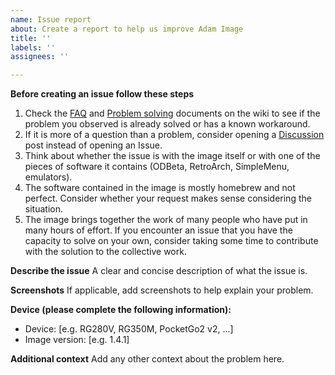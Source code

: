 ```yaml
---
name: Issue report
about: Create a report to help us improve Adam Image
title: ''
labels: ''
assignees: ''

---
```


**Before creating an issue follow these steps**
1. Check the [FAQ](https://github.com/eduardofilo/RG350_adam_image/wiki/En:-7.-FAQ) and [Problem solving](https://github.com/eduardofilo/RG350_adam_image/wiki/En:-6.-Problem-solving) documents on the wiki to see if the problem you observed is already solved or has a known workaround.
2. If it is more of a question than a problem, consider opening a [Discussion](https://github.com/eduardofilo/RG350_adam_image/discussions) post instead of opening an Issue.
3. Think about whether the issue is with the image itself or with one of the pieces of software it contains (ODBeta, RetroArch, SimpleMenu, emulators).
4. The software contained in the image is mostly homebrew and not perfect. Consider whether your request makes sense considering the situation.
5. The image brings together the work of many people who have put in many hours of effort. If you encounter an issue that you have the capacity to solve on your own, consider taking some time to contribute with the solution to the collective work.

**Describe the issue**
A clear and concise description of what the issue is.

**Screenshots**
If applicable, add screenshots to help explain your problem.

**Device (please complete the following information):**
 - Device: [e.g. RG280V, RG350M, PocketGo2 v2, ...]
 - Image version: [e.g. 1.4.1]

**Additional context**
Add any other context about the problem here.
